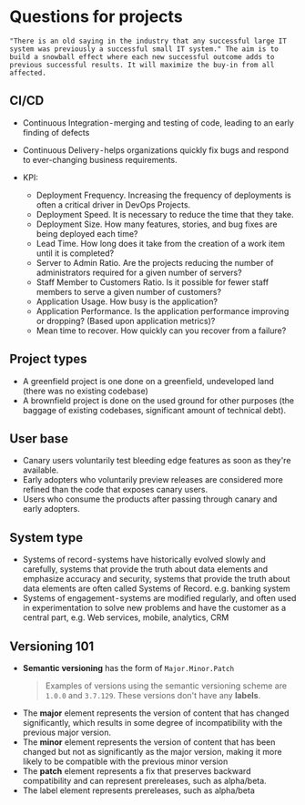# Questions for projects

```
"There is an old saying in the industry that any successful large IT system was previously a successful small IT system." The aim is to build a snowball effect where each new successful outcome adds to previous successful results. It will maximize the buy-in from all affected.
```

## CI/CD

* Continuous Integration - merging and testing of code, leading to an early finding of defects
* Continuous Delivery - helps organizations quickly fix bugs and respond to ever-changing business requirements.

* KPI:
    - Deployment Frequency. Increasing the frequency of deployments is often a critical driver in DevOps Projects.
    - Deployment Speed. It is necessary to reduce the time that they take.
    - Deployment Size. How many features, stories, and bug fixes are being deployed each time?
    - Lead Time. How long does it take from the creation of a work item until it is completed?
    - Server to Admin Ratio. Are the projects reducing the number of administrators required for a given number of servers?
    - Staff Member to Customers Ratio. Is it possible for fewer staff members to serve a given number of customers?
    - Application Usage. How busy is the application?
    - Application Performance. Is the application performance improving or dropping? (Based upon application metrics)?
    - Mean time to recover. How quickly can you recover from a failure?


## Project types

* A greenfield project is one done on a greenfield, undeveloped land (there was no existing codebase)
* A brownfield project is done on the used ground for other purposes (the baggage of existing codebases, significant amount of technical debt).

## User base

* Canary users voluntarily test bleeding edge features as soon as they're available.
* Early adopters who voluntarily preview releases are considered more refined than the code that exposes canary users.
* Users who consume the products after passing through canary and early adopters.

## System type

* Systems of record - systems have historically evolved slowly and carefully, systems that provide the truth about data elements and emphasize accuracy and security, systems that provide the truth about data elements are often called Systems of Record. e.g. banking system
* Systems of engagement - systems are modified regularly, and often used in experimentation to solve new problems and have the customer as a central part, e.g. Web services, mobile, analytics, CRM


## Versioning 101

* **Semantic versioning**  has the form of `Major.Minor.Patch`
  > Examples of versions using the semantic versioning scheme are `1.0.0` and `3.7.129`. These versions don't have any **labels**.
* The **major** element represents the version of content that has changed significantly, which results in some degree of incompatibility with the previous major version.
* The **minor** element represents the version of content that has been changed but not as significantly as the major version, making it more likely to be compatible with the previous minor version
* The **patch** element represents a fix that preserves backward compatibility and can represent prereleases, such as alpha/beta.
* The label element represents prereleases, such as alpha/beta
